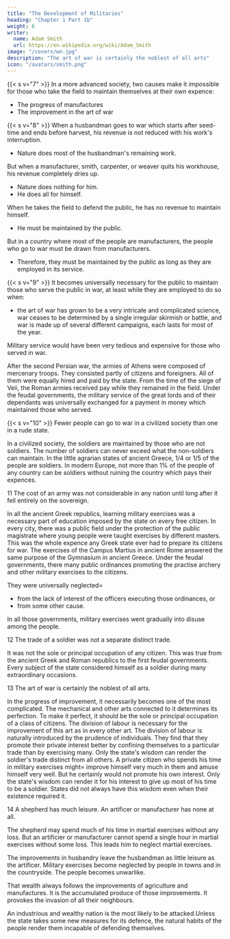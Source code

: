 ```yaml
---
title: "The Development of Militaries"
heading: "Chapter 1 Part 1b"
weight: 6
writer:
  name: Adam Smith
  url: https://en.wikipedia.org/wiki/Adam_Smith
image: "/covers/wn.jpg"
description: "The art of war is certainly the noblest of all arts"
icon: "/avatars/smith.png"
---
```




{{< s v="7" >}} In a more advanced society, two causes make it impossible for those who take the field to maintain themselves at their own expence:
- The progress of manufactures
- The improvement in the art of war


{{< s v="8" >}} When a husbandman goes to war which starts after seed-time and ends before harvest, his revenue is not reduced with his work's interruption.
- Nature does most of the husbandman's remaining work.

But when a manufacturer, smith, carpenter, or weaver quits his workhouse, his revenue completely dries up.
- Nature does nothing for him.
- He does all for himself.

When he takes the field to defend the public, he has no revenue to maintain himself.
- He must be maintained by the public.

But in a country where most of the people are <!-- artificers and --> manufacturers, the people who go to war must be drawn from manufacturers<!-- those classes -->.
- Therefore, they must be maintained by the public as long as they are employed in its service.



{{< s v="9" >}} It becomes universally necessary for the public to maintain those who serve the public in war, at least while they are employed to do so when:
- the art of war has grown to be a very intricate and complicated science,
war ceases to be determined by a single irregular skirmish or battle, and
war is made up of several different campaigns, each lasts for most of the year.

Military service would have been very tedious and expensive for those who served in war.

After the second Persian war, the armies of Athens were composed of mercenary troops.
They consisted partly of citizens and foreigners.
All of them were equally hired and paid by the state.
From the time of the siege of Veii, the Roman armies received pay while they remained in the field.
Under the feudal governments, the military service of the great lords and of their dependants was universally exchanged for a payment in money which maintained those who served.


{{< s v="10" >}} Fewer people can go to war in a civilized society than one in a rude state.

In a civilized society, the soldiers are maintained by those who are not soldiers.
The number of soldiers can never exceed what the non-soldiers can maintain.
In the little agrarian states of ancient Greece, 1/4 or 1/5 of the people are soldiers.
In modern Europe, not more than 1% of the people of any country can be soldiers without ruining the country which pays their expences.


11 The cost of an army was not considerable in any nation until long after it fell entirely on the sovereign.

In all the ancient Greek republics, learning military exercises was a necessary part of education imposed by the state on every free citizen.
In every city, there was a public field under the protection of the public magistrate where young people were taught exercises by different masters.
This was the whole expence any Greek state ever had to prepare its citizens for war.
The exercises of the Campus Martius in ancient Rome answered the same purpose of the Gymnasium in ancient Greece.
Under the feudal governments, there many public ordinances promoting the practise archery and other military exercises to the citizens.

They were universally neglected= 
- from the lack of interest of the officers executing those ordinances, or
- from some other cause.

In all those governments, military exercises went gradually into disuse among the people.


12 The trade of a soldier was not a separate distinct trade.

It was not the sole or principal occupation of any citizen.
This was true from the ancient Greek and Roman republics to the first feudal governments.
Every subject of the state considered himself as a soldier during many extraordinary occasions.


13 The art of war is certainly the noblest of all arts.

In the progress of improvement, it necessarily becomes one of the most complicated.
The mechanical and other arts connected to it determines its perfection.
To make it perfect, it should be the sole or principal occupation of a class of citizens.
The division of labour is necessary for the improvement of this art as in every other art.
The division of labour is naturally introduced by the prudence of individuals.
They find that they promote their private interest better by confining themselves to a particular trade than by exercising many.
Only the state's wisdom can render the soldier's trade distinct from all others.
A private citizen who spends his time in military exercises might= 
    improve himself very much in them and
    amuse himself very well.
But he certainly would not promote his own interest.
Only the state's wisdom can render it for his interest to give up most of his time to be a soldier.
    States did not always have this wisdom even when their existence required it.


14 A shepherd has much leisure. An artificer or manufacturer has none at all.

<!-- In the rude state of husbandry, a husbandman has some leisure. -->

The shepherd may spend much of his time in martial exercises without any loss. But an artificier or manufacturer cannot spend a single hour in martial exercises without some loss. This leads him to neglect martial exercises. 
<!-- A husbandman may employ some of his time without any loss. -->

<!-- His attention to his own interest naturally leads him to  -->
The improvements in husbandry leave the husbandman as little leisure as the artificer.
Military exercises become neglected by people in towns and in the countryside.
The people becomes unwarlike.

That wealth always follows the improvements of agriculture and manufactures.
It is the accumulated produce of those improvements.
It provokes the invasion of all their neighbours.

An industrious and wealthy nation is the most likely to be attacked.Unless the state takes some new measures for its defence, the natural habits of the people render them incapable of defending themselves.
